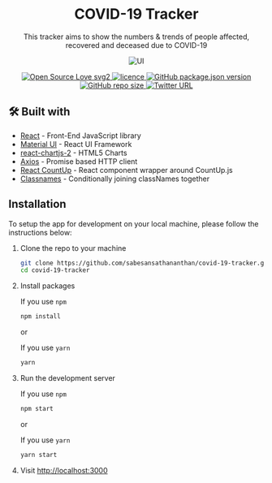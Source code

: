 <h1 align='center'>COVID-19 Tracker</h1>

<p align="center">
This tracker aims to show the numbers & trends of people affected, recovered and deceased due to COVID-19
</p>
<p align='center'>
<img alt="UI" src="./src/images/image.png"  align='center'/>
</p>

<p align="center">
<a href="https://github.com/sabesansathananthan/covid-19-tracker">
      <img alt="Open Source Love svg2" src="https://badges.frapsoft.com/os/v2/open-source.svg?v=103" />
    </a><a href="https://github.com/sabesansathananthan/covid-19-tracker/blob/master/LICENSE">
      <img alt="licence" src="https://img.shields.io/github/license/sabesansathananthan/covid-19-tracker" />
    </a><a href="https://github.com/sabesansathananthan/covid-19-tracker">
      <img alt="GitHub package.json version" src="https://img.shields.io/github/package-json/v/sabesansathananthan/covid-19-tracker" />
    </a><a href="https://github.com/sabesansathananthan/covid-19-tracker">
      <img alt="GitHub repo size" src="https://img.shields.io/github/repo-size/sabesansathananthan/covid-19-tracker?color=ff69b4" />
    </a><a href="https://twitter.com/intent/tweet?text=Wow,%20I%20used%20covid-19-tracker.%20That%20is%20excellent.%20Thank%20you%20@TheSabesan">
      <img alt="Twitter URL" src="https://img.shields.io/twitter/url?style=social&url=https%3A%2F%2Ftwitter.com%2FTheSabesan" />
    </a>
</p>

## 🛠️ Built with

- [React](https://es.reactjs.org/) - Front-End JavaScript library
- [Material UI](https://material-ui.com/) - React UI Framework
- [react-chartjs-2](https://github.com/jerairrest/react-chartjs-2) - HTML5 Charts
- [Axios](https://github.com/axios/axios) - Promise based HTTP client
- [React CountUp](https://react-countup.now.sh/) - React component wrapper around CountUp.js
- [Classnames](https://jedwatson.github.io/classnames/) - Conditionally joining classNames together

## Installation

To setup the app for development on your local machine, please follow the instructions below:

1. Clone the repo to your machine

   ```bash
   git clone https://github.com/sabesansathananthan/covid-19-tracker.git
   cd covid-19-tracker
   ```

2. Install packages

   If you use `npm`

   ```bash
   npm install
   ```

   or

   If you use `yarn`

   ```bash
   yarn
   ```

3. Run the development server

   If you use `npm`

   ```bash
   npm start
   ```

   or

   If you use `yarn`

   ```bash
   yarn start
   ```

4. Visit <http://localhost:3000>


